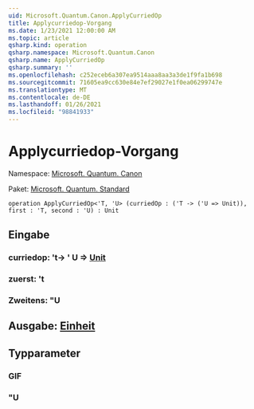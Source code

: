 ```yaml
---
uid: Microsoft.Quantum.Canon.ApplyCurriedOp
title: Applycurriedop-Vorgang
ms.date: 1/23/2021 12:00:00 AM
ms.topic: article
qsharp.kind: operation
qsharp.namespace: Microsoft.Quantum.Canon
qsharp.name: ApplyCurriedOp
qsharp.summary: ''
ms.openlocfilehash: c252eceb6a307ea9514aaa8aa3a3de1f9fa1b698
ms.sourcegitcommit: 71605ea9cc630e84e7ef29027e1f0ea06299747e
ms.translationtype: MT
ms.contentlocale: de-DE
ms.lasthandoff: 01/26/2021
ms.locfileid: "98841933"
---
```

# <a name="applycurriedop-operation"></a>Applycurriedop-Vorgang

Namespace: [Microsoft. Quantum. Canon](xref:Microsoft.Quantum.Canon)

Paket: [Microsoft. Quantum. Standard](https://nuget.org/packages/Microsoft.Quantum.Standard)




```qsharp
operation ApplyCurriedOp<'T, 'U> (curriedOp : ('T -> ('U => Unit)), first : 'T, second : 'U) : Unit
```


## <a name="input"></a>Eingabe

### <a name="curriedop--t---u--unit"></a>curriedop: 't-> ' U => [Unit](xref:microsoft.quantum.lang-ref.unit) 




### <a name="first--t"></a>zuerst: 't




### <a name="second--u"></a>Zweitens: "U





## <a name="output--unit"></a>Ausgabe: [Einheit](xref:microsoft.quantum.lang-ref.unit)



## <a name="type-parameters"></a>Typparameter

### <a name="t"></a>GIF


### <a name="u"></a>"U

